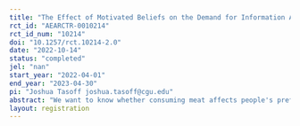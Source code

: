 ```yaml
---
title: "The Effect of Motivated Beliefs on the Demand for Information About Meat"
rct_id: "AEARCTR-0010214"
rct_id_num: "10214"
doi: "10.1257/rct.10214-2.0"
date: "2022-10-14"
status: "completed"
jel: "nan"
start_year: "2022-04-01"
end_year: "2023-04-30"
pi: "Joshua Tasoff joshua.tasoff@cgu.edu"
abstract: "We want to know whether consuming meat affects people's preferences for information about how animals are treated.  This spills over into behavior, which we also test."
layout: registration
---
```


